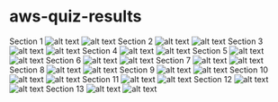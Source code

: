 # aws-quiz-results

Section 1
![alt text](<Screenshot 2024-06-24 222543.png>)
![alt text](<Screenshot 2024-06-24 225750.png>)
Section 2
![alt text](<Screenshot 2024-06-24 232527.png>)
![alt text](<Screenshot 2024-06-24 233024.png>)
Section 3
![alt text](<Screenshot 2024-06-25 225711.png>)
![alt text](<Screenshot 2024-06-25 230002.png>)
Section 4
![alt text](<Screenshot 2024-06-25 235734.png>)
![alt text](<Screenshot 2024-06-26 000026.png>)
Section 5
![alt text](<Screenshot 2024-06-26 000357.png>)
![alt text](<Screenshot 2024-06-26 004724.png>)
Section 6
![alt text](<Screenshot 2024-06-26 225639.png>)
![alt text](<Screenshot 2024-06-26 225912.png>)
Section 7
![alt text](<Screenshot 2024-06-26 230737.png>)
![alt text](<Screenshot 2024-06-26 231436.png>)
Section 8
![alt text](<Screenshot 2024-06-26 231711.png>)
![alt text](<Screenshot 2024-06-26 231921.png>)
Section 9
![alt text](<Screenshot 2024-06-26 231921-1.png>)
![alt text](<Screenshot 2024-06-27 234641.png>)
Section 10
![alt text](<Screenshot 2024-06-27 234848.png>)
![alt text](<Screenshot 2024-06-28 020034.png>)
Section 11
![alt text](<Screenshot 2024-06-29 005945.png>)
![alt text](<Screenshot 2024-06-29 010136.png>)
Section 12
![alt text](<Screenshot 2024-06-29 010509.png>)
![alt text](<Screenshot 2024-06-29 010858.png>)
Section 13
![alt text](<Screenshot 2024-06-29 011214.png>)
![alt text](<Screenshot 2024-06-29 011658.png>)
